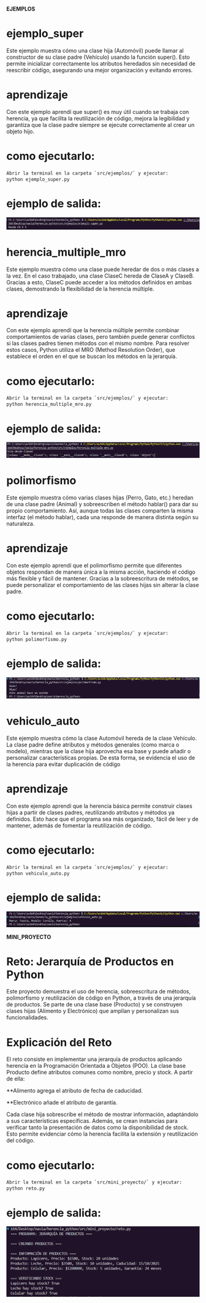 **EJEMPLOS**

# ejemplo_super

Este ejemplo muestra cómo una clase hija (Automóvil) puede llamar al constructor de su clase padre (Vehículo) usando la función super(). Esto permite inicializar correctamente los atributos heredados sin necesidad de reescribir código, asegurando una mejor organización y evitando errores.

# aprendizaje

Con este ejemplo aprendí que super() es muy útil cuando se trabaja con herencia, ya que facilita la reutilización de código, mejora la legibilidad y garantiza que la clase padre siempre se ejecute correctamente al crear un objeto hijo.

# como ejecutarlo:
    Abrir la terminal en la carpeta `src/ejemplos/` y ejecutar:
    python ejemplo_super.py

# ejemplo de salida:
![alt text](./src/images/ejemplo_super.png)

# herencia_multiple_mro

Este ejemplo muestra cómo una clase puede heredar de dos o más clases a la vez. En el caso trabajado, una clase ClaseC hereda de ClaseA y ClaseB. Gracias a esto, ClaseC puede acceder a los métodos definidos en ambas clases, demostrando la flexibilidad de la herencia múltiple.

# aprendizaje

Con este ejemplo aprendí que la herencia múltiple permite combinar comportamientos de varias clases, pero también puede generar conflictos si las clases padres tienen métodos con el mismo nombre. Para resolver estos casos, Python utiliza el MRO (Method Resolution Order), que establece el orden en el que se buscan los métodos en la jerarquía.

# como ejecutarlo:
    Abrir la terminal en la carpeta `src/ejemplos/` y ejecutar:
    python herencia_multiple_mro.py

# ejemplo de salida:
![alt text](./src/images/herencia_multiple_mro.png)

# polimorfismo

Este ejemplo muestra cómo varias clases hijas (Perro, Gato, etc.) heredan de una clase padre (Animal) y sobreescriben el método hablar() para dar su propio comportamiento. Así, aunque todas las clases comparten la misma interfaz (el método hablar), cada una responde de manera distinta según su naturaleza.

# aprendizaje

Con este ejemplo aprendí que el polimorfismo permite que diferentes objetos respondan de manera única a la misma acción, haciendo el código más flexible y fácil de mantener. Gracias a la sobreescritura de métodos, se puede personalizar el comportamiento de las clases hijas sin alterar la clase padre.

# como ejecutarlo:
    Abrir la terminal en la carpeta `src/ejemplos/` y ejecutar:
    python polimorfismo.py

# ejemplo de salida:
![alt text](./src/images/polimorfismo.png)

# vehiculo_auto

Este ejemplo muestra cómo la clase Automóvil hereda de la clase Vehículo. La clase padre define atributos y métodos generales (como marca o modelo), mientras que la clase hija aprovecha esa base y puede añadir o personalizar características propias. De esta forma, se evidencia el uso de la herencia para evitar duplicación de código

# aprendizaje

Con este ejemplo aprendí que la herencia básica permite construir clases hijas a partir de clases padres, reutilizando atributos y métodos ya definidos. Esto hace que el programa sea más organizado, fácil de leer y de mantener, además de fomentar la reutilización de código.

# como ejecutarlo:
    Abrir la terminal en la carpeta `src/ejemplos/` y ejecutar:
    python vehiculo_auto.py

# ejemplo de salida:
![alt text](./src/images/vehiculo_auto.png)

**MINI_PROYECTO**

# Reto: Jerarquía de Productos en Python

Este proyecto demuestra el uso de herencia, sobreescritura de métodos, polimorfismo y reutilización de código en Python, a través de una jerarquía de productos. Se parte de una clase base (Producto) y se construyen clases hijas (Alimento y Electrónico) que amplían y personalizan sus funcionalidades.

# Explicación del Reto

El reto consiste en implementar una jerarquía de productos aplicando herencia en la Programación Orientada a Objetos (POO). La clase base Producto define atributos comunes como nombre, precio y stock. A partir de ella:

**Alimento agrega el atributo de fecha de caducidad.

**Electrónico añade el atributo de garantía.

Cada clase hija sobrescribe el método de mostrar información, adaptándolo a sus características específicas. Además, se crean instancias para verificar tanto la presentación de datos como la disponibilidad de stock. Esto permite evidenciar cómo la herencia facilita la extensión y reutilización del código.

# como ejecutarlo:
    Abrir la terminal en la carpeta `src/mini_proyecto/` y ejecutar:
    python reto.py

# ejemplo de salida:
![alt text](./src/images/reto.png)